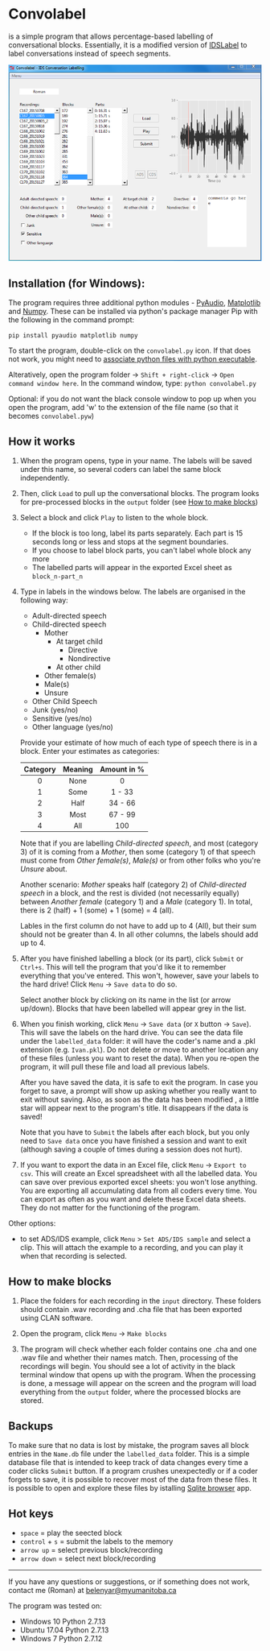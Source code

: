 
# Convolabel
is a simple program that allows percentage-based labelling of conversational blocks. Essentially, it is a modified version of [IDSLabel](https://github.com/babylanguagelab/bll_app/tree/master/src/app/IDSLabel/client) to label conversations instead of speech segments.

![convolabel screenshot](https://github.com/babylanguagelab/bll_app/blob/master/src/app/convolabel/screenshot.PNG?raw=true "Example")

## Installation (for Windows):

The program requires three additional python modules - [PyAudio](https://people.csail.mit.edu/hubert/pyaudio/), [Matplotlib](https://matplotlib.org/) and [Numpy](http://www.numpy.org/). These can be installed via python's package manager Pip with the following in the command prompt:
```
pip install pyaudio matplotlib numpy
```
To start the program, double-click on the `convolabel.py` icon. If that does not work, you might need to [associate python files with python executable](https://docs.python.org/2/using/windows.html#executing-scripts).

Alteratively, open the program folder -> `Shift + right-click` -> `Open command window here`. In the command window, type: `python convolabel.py`

Optional: if you do not want the black console window to pop up when you open the program, add 'w' to the extension of the file name (so that it becomes `convolabel.pyw`)

## How it works

1. When the program opens, type in your name. The labels will be saved under this name, so several coders can label the same block independently.

2. Then, click `Load` to pull up the conversational blocks. The program looks for pre-processed blocks in the `output` folder (see [How to make blocks](#how-to-make-blocks))

3. Select a block and click `Play` to listen to the whole block.

   * If the block is too long, label its parts separately. Each part is 15 seconds long or less and stops at the segment boundaries.
   * If you choose to label block parts, you can't label whole block any more
   * The labelled parts will appear in the exported Excel sheet as `block_n-part_n`

4. Type in labels in the windows below. The labels are organised in the following way:

   * Adult-directed speech
   * Child-directed speech
       * Mother
           * At target child
               * Directive
               * Nondirective
           * At other child
       * Other female(s)
       * Male(s)
       * Unsure
   * Other Child Speech
   * Junk (yes/no)
   * Sensitive (yes/no)
   * Other language (yes/no)


   Provide your estimate of how much of each type of speech there is in a block. Enter your estimates as categories:

   | Category | Meaning | Amount in % |
   | :---: | :---: | :---: |
   | 0 | None | 0 |
   | 1 | Some | 1 - 33 |
   | 2 | Half | 34 - 66 |
   | 3 | Most | 67 - 99 |
   | 4 | All | 100 |

   Note that if you are labelling *Child-directed speech*, and most (category 3) of it is coming from a *Mother*, then some (category 1) of that speech must come from *Other female(s)*, *Male(s)* or from other folks who you're *Unsure* about.

   Another scenario: *Mother* speaks half (category 2) of *Child-directed speech* in a block, and the rest is divided (not necessarily equally) between *Another female* (category 1) and a *Male* (category 1). In total, there is 2 (half) + 1 (some) + 1 (some) = 4 (all).

   Lables in the first column do not have to add up to 4 (All), but their sum should not be greater than 4. In all other columns, the labels should add up to 4.


5. After you have finished labelling a block (or its part), click `Submit` or `Сtrl+s`. This will tell the program that you'd like it to remember everything that you've entered. This won't, however, save your labels to the hard drive! Click `Menu` -> `Save data` to do so.

   Select another block by clicking on its name in the list (or arrow up/down). Blocks that have been labelled will appear grey in the list.

6. When you finish working, click `Menu` -> `Save data` (or `X` button -> `Save`). This will save the labels on the hard drive. You can see the data file under the `labelled_data` folder: it will have the coder's name and a .pkl extension (e.g. `Ivan.pkl`). Do not delete or move to another location any of these files (unless you want to reset the data). When you re-open the program, it will pull these file and load all previous labels.

   After you have saved the data, it is safe to exit the program. In case you forget to save, a prompt will show up asking whether you really want to exit without saving. Also, as soon as the data has been modified , a little star will appear next to the program's title. It disappears if the data is saved!

   Note that you have to `Submit` the labels after each block, but you only need to `Save data` once you have finished a session and want to exit (although saving a couple of times during a session does not hurt).

7. If you want to export the data in an Excel file, click `Menu` -> `Export to csv`. This will create an Excel spreadsheet with all the labelled data. You can save over previous exported excel sheets: you won't lose anything. You are exporting all accumulating data from all coders every time. You can export as often as you want and delete these Excel data sheets. They do not matter for the functioning of the program.


Other options:

- to set ADS/IDS example, click `Menu` > `Set ADS/IDS sample` and select a clip. This will attach the example to a recording, and you can play it when that recording is selected.



## How to make blocks

1. Place the folders for each recording in the `input` directory. These folders should contain .wav recording and .cha file that has been exported using CLAN software.

2. Open the program, click `Menu` -> `Make blocks`

3. The program will check whether each folder contains one .cha and one .wav file and whether their names match. Then, processing of the recordings will begin. You should see a lot of activity in the black terminal window that opens up with the program. When the processing is done, a message will appear on the screen and the program will load everything from the `output` folder, where the processed blocks are stored.


## Backups

To make sure that no data is lost by mistake, the program saves all block entries in the `Name.db` file under the `labelled_data` folder. This is a simple database file that is intended to keep track of data changes every time a coder clicks `Submit` button. If a program crushes unexpectedly or if a coder forgets to save, it is possible to recover most of the data from these files. It is possible to open and explore these files by istalling [Sqlite browser](http://sqlitebrowser.org/) app.


## Hot keys

- `space`			        = play the seected block
- `control` + `s`		    = submit the labels to the memory
- `arrow up`        	    = select previous block/recording
- `arrow down`				= select next block/recording

----------------------------------------------------------------------

If you have any questions or suggestions, or if something does not work, contact me (Roman) at belenyar@myumanitoba.ca

The program was tested on:
- Windows 10 Python 2.7.13
- Ubuntu 17.04 Python 2.7.13
- Windows 7 Python 2.7.12
